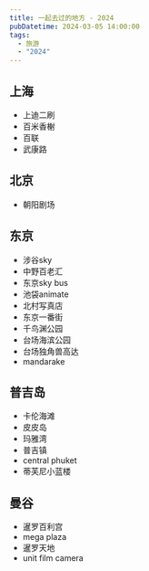 ```yaml
---
title: 一起去过的地方 - 2024
pubDatetime: 2024-03-05 14:00:00
tags:
  - 旅游
  - "2024"
---
```


## 上海

- 上迪二刷
- 百米香榭
- 百联
- 武康路

## 北京

- 朝阳剧场

## 东京

- 涉谷sky
- 中野百老汇
- 东京sky bus
- 池袋animate
- 北村写真店
- 东京一番街
- 千鸟渊公园
- 台场海滨公园
- 台场独角兽高达
- mandarake

## 普吉岛
- 卡伦海滩
- 皮皮岛
- 玛雅湾
- 普吉镇
- central phuket
- 蒂芙尼小蓝楼

## 曼谷
- 暹罗百利宫
- mega plaza
- 暹罗天地
- unit film camera


